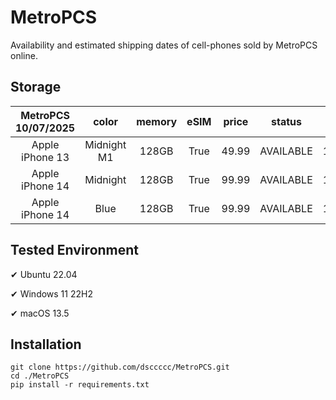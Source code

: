 # MetroPCS
Availability and estimated shipping dates of cell-phones sold by MetroPCS online.
## Storage
|MetroPCS 10/07/2025|color|memory|eSIM|price|status|shipping from|shipping to|
|:--:|:--:|:--:|:--:|:--:|:--:|:--:|:--:|
|Apple iPhone 13|Midnight M1|128GB|True|49.99|AVAILABLE|10/06/2025|10/13/2025|
|Apple iPhone 14|Midnight|128GB|True|99.99|AVAILABLE|10/06/2025|10/13/2025|
|Apple iPhone 14|Blue|128GB|True|99.99|AVAILABLE|10/06/2025|10/13/2025|

## Tested Environment
✔ Ubuntu 22.04

✔ Windows 11 22H2

✔ macOS 13.5
## Installation
```
git clone https://github.com/dsccccc/MetroPCS.git
cd ./MetroPCS
pip install -r requirements.txt
```
